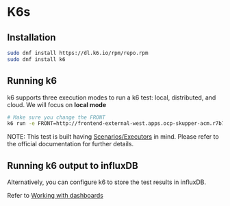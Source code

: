 # K6s

## Installation

```bash
sudo dnf install https://dl.k6.io/rpm/repo.rpm
sudo dnf install k6
```

## Running k6

k6 supports three execution modes to run a k6 test: local, distributed, and cloud. We will focus on **local mode**

```bash
# Make sure you change the FRONT
k6 run -e FRONT=http://frontend-external-west.apps.ocp-skupper-acm.r7b7x.azure.redhatworkshops.io script.js

```

NOTE: This test is built having [Scenarios/Executors](https://k6.io/docs/using-k6/scenarios/executors/) in mind. Please refer to the official documentation for further details.

## Running k6 output to influxDB

Alternatively, you can configure k6 to store the test results in influxDB.

Refer to [Working with dashboards](../ansible/)

